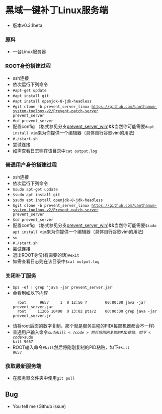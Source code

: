 # 黑域一键补丁Linux服务端
- 版本v0.3.1beta
### 原料
- 一台Linux服务器
### ROOT身份搭建过程
- ssh连接
- 依次运行下列命令
- <code>#apt-get update</code>
- <code>#apt install git</code>
- <code>#apt install openjdk-8-jdk-headless</code>
- <code>#git clone -b prevent_server_linux https://github.com/Lanthanum-system-toolbox-v2/Prevent-patch-server prevent_server</code>
- <code>#cd prevent_server</code>
- 配置config （格式参见分支[prevent_server_win](https://github.com/xzr467706992/Lanthanum_system_toolbox_v2/blob/prevent_server_win/README.md))&&当然你可能需要<code>#apt install vim</code>来为你提供一个编辑器（具体自行谷歌vim的用法)
- <code>#./start.sh</code>
- 尝试连接
- 如需查看日志则在该目录中<code>cat output.log</code>
### 普通用户身份搭建过程
- ssh连接
- 依次运行下列命令
- <code>$sudo apt-get update</code>
- <code>$sudo apt install git</code>
- <code>$sudo apt install openjdk-8-jdk-headless</code>
- <code>$git clone -b prevent_server_linux https://github.com/Lanthanum-system-toolbox-v2/Prevent-patch-server prevent_server</code>
- <code>$cd prevent_server</code>
- 配置config （格式参见分支[prevent_server_win](https://github.com/xzr467706992/Lanthanum_system_toolbox_v2/blob/prevent_server_win/README.md))&&当然你可能需要<code>$sudo apt install vim</code>来为你提供一个编辑器（具体自行谷歌vim的用法)
- <code>su</code>
- <code>#./start.sh</code>
- 尝试连接
- 退出ROOT身份(有需要的话)<code>#exit</code>
- 如需查看日志则在该目录中<code>$cat output.log</code>
### 关闭补丁服务
- <code>$ps -ef | grep 'java -jar prevent_server.jar'</code>
- 会看到如以下内容
  ```
    root      9657     1  0 12:56 ?        00:00:00 java -jar prevent_server.jar
    root     11206 10400  0 13:02 pts/2    00:00:00 grep java -jar prevent_server.jr
  ```
- 请将root后面的数字复制，那个就是服务进程的PID(每部机器都会不一样)
- 普通用户输入命令<code>$sudo kill</code>然后将刚刚复制的PID粘贴，如下<code>$sudo kill 9657</code>
- ROOT输入命令<code>#kill</code>然后将刚刚复制的PID粘贴，如下<code>#kill 9657</code>
### 获取最新服务端
- 在服务器文件夹中使用<code>git pull</code>
## Bug
- You tell me (Github issue)
